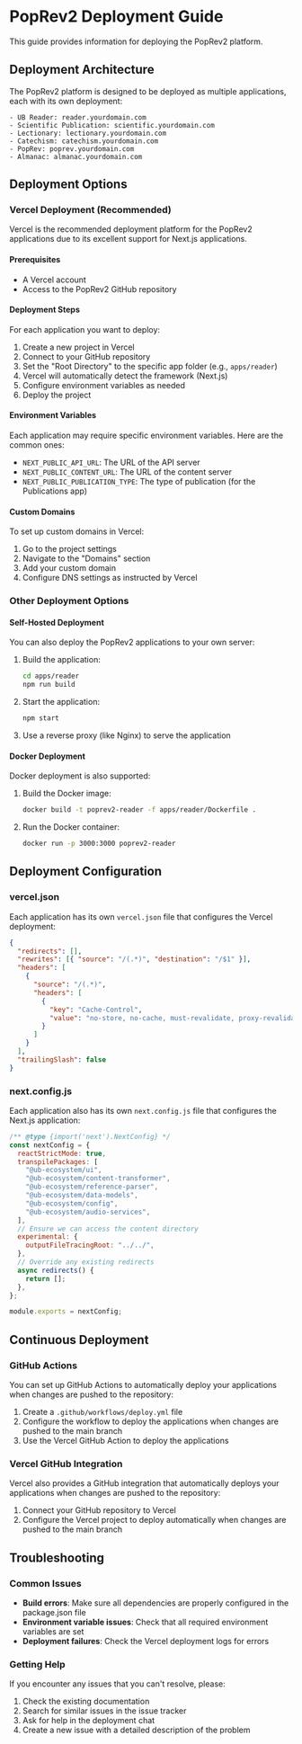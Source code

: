 # PopRev2 Deployment Guide

This guide provides information for deploying the PopRev2 platform.

## Deployment Architecture

The PopRev2 platform is designed to be deployed as multiple applications, each with its own deployment:

```
- UB Reader: reader.yourdomain.com
- Scientific Publication: scientific.yourdomain.com
- Lectionary: lectionary.yourdomain.com
- Catechism: catechism.yourdomain.com
- PopRev: poprev.yourdomain.com
- Almanac: almanac.yourdomain.com
```

## Deployment Options

### Vercel Deployment (Recommended)

Vercel is the recommended deployment platform for the PopRev2 applications due to its excellent support for Next.js applications.

#### Prerequisites

- A Vercel account
- Access to the PopRev2 GitHub repository

#### Deployment Steps

For each application you want to deploy:

1. Create a new project in Vercel
2. Connect to your GitHub repository
3. Set the "Root Directory" to the specific app folder (e.g., `apps/reader`)
4. Vercel will automatically detect the framework (Next.js)
5. Configure environment variables as needed
6. Deploy the project

#### Environment Variables

Each application may require specific environment variables. Here are the common ones:

- `NEXT_PUBLIC_API_URL`: The URL of the API server
- `NEXT_PUBLIC_CONTENT_URL`: The URL of the content server
- `NEXT_PUBLIC_PUBLICATION_TYPE`: The type of publication (for the Publications app)

#### Custom Domains

To set up custom domains in Vercel:

1. Go to the project settings
2. Navigate to the "Domains" section
3. Add your custom domain
4. Configure DNS settings as instructed by Vercel

### Other Deployment Options

#### Self-Hosted Deployment

You can also deploy the PopRev2 applications to your own server:

1. Build the application:

   ```bash
   cd apps/reader
   npm run build
   ```

2. Start the application:

   ```bash
   npm start
   ```

3. Use a reverse proxy (like Nginx) to serve the application

#### Docker Deployment

Docker deployment is also supported:

1. Build the Docker image:

   ```bash
   docker build -t poprev2-reader -f apps/reader/Dockerfile .
   ```

2. Run the Docker container:
   ```bash
   docker run -p 3000:3000 poprev2-reader
   ```

## Deployment Configuration

### vercel.json

Each application has its own `vercel.json` file that configures the Vercel deployment:

```json
{
  "redirects": [],
  "rewrites": [{ "source": "/(.*)", "destination": "/$1" }],
  "headers": [
    {
      "source": "/(.*)",
      "headers": [
        {
          "key": "Cache-Control",
          "value": "no-store, no-cache, must-revalidate, proxy-revalidate"
        }
      ]
    }
  ],
  "trailingSlash": false
}
```

### next.config.js

Each application also has its own `next.config.js` file that configures the Next.js application:

```javascript
/** @type {import('next').NextConfig} */
const nextConfig = {
  reactStrictMode: true,
  transpilePackages: [
    "@ub-ecosystem/ui",
    "@ub-ecosystem/content-transformer",
    "@ub-ecosystem/reference-parser",
    "@ub-ecosystem/data-models",
    "@ub-ecosystem/config",
    "@ub-ecosystem/audio-services",
  ],
  // Ensure we can access the content directory
  experimental: {
    outputFileTracingRoot: "../../",
  },
  // Override any existing redirects
  async redirects() {
    return [];
  },
};

module.exports = nextConfig;
```

## Continuous Deployment

### GitHub Actions

You can set up GitHub Actions to automatically deploy your applications when changes are pushed to the repository:

1. Create a `.github/workflows/deploy.yml` file
2. Configure the workflow to deploy the applications when changes are pushed to the main branch
3. Use the Vercel GitHub Action to deploy the applications

### Vercel GitHub Integration

Vercel also provides a GitHub integration that automatically deploys your applications when changes are pushed to the repository:

1. Connect your GitHub repository to Vercel
2. Configure the Vercel project to deploy automatically when changes are pushed to the main branch

## Troubleshooting

### Common Issues

- **Build errors**: Make sure all dependencies are properly configured in the package.json file
- **Environment variable issues**: Check that all required environment variables are set
- **Deployment failures**: Check the Vercel deployment logs for errors

### Getting Help

If you encounter any issues that you can't resolve, please:

1. Check the existing documentation
2. Search for similar issues in the issue tracker
3. Ask for help in the deployment chat
4. Create a new issue with a detailed description of the problem
